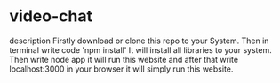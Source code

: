 # video-chat
description
Firstly download or clone this repo to your System.
Then in terminal write code 'npm install' It will install all libraries to your system.
Then write node app it will run this website and after that write localhost:3000 in your browser it will simply run this website.
